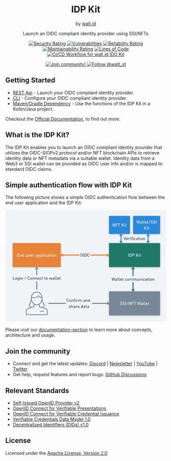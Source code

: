 <div align="center">
 <h1>IDP Kit</h1>
 <span>by </span><a href="https://walt.id">walt.id</a>
 <p>Launch an OIDC compliant identity provider using SSI/NFTs<p>

[![Security Rating](https://sonarcloud.io/api/project_badges/measure?project=walt-id_waltid-idpkit&metric=security_rating)](https://sonarcloud.io/dashboard?id=walt-id_waltid-idpkit)
[![Vulnerabilities](https://sonarcloud.io/api/project_badges/measure?project=walt-id_waltid-idpkit&metric=vulnerabilities)](https://sonarcloud.io/dashboard?id=walt-id_waltid-idpkit)
[![Reliability Rating](https://sonarcloud.io/api/project_badges/measure?project=walt-id_waltid-idpkit&metric=reliability_rating)](https://sonarcloud.io/dashboard?id=walt-id_waltid-idpkit)
[![Maintainability Rating](https://sonarcloud.io/api/project_badges/measure?project=walt-id_waltid-idpkit&metric=sqale_rating)](https://sonarcloud.io/dashboard?id=walt-id_waltid-idpkit)
[![Lines of Code](https://sonarcloud.io/api/project_badges/measure?project=walt-id_waltid-idpkit&metric=ncloc)](https://sonarcloud.io/dashboard?id=walt-id_waltid-idpkit)
[![CI/CD Workflow for walt.id IDO Kit](https://github.com/walt-id/waltid-idpkit/actions/workflows/build.yml/badge.svg?branch=main)](https://github.com/walt-id/waltid-idpkit/actions/workflows/build.yml)

<a href="https://walt.id/community">
<img src="https://img.shields.io/badge/Join-The Community-blue.svg?style=flat" alt="Join community!" />
</a>
<a href="https://twitter.com/intent/follow?screen_name=walt_id">
<img src="https://img.shields.io/twitter/follow/walt_id.svg?label=Follow%20@walt_id" alt="Follow @walt_id" />
</a>

</div>

## Getting Started

- [REST Api](https://docs.walt.id/v/idpkit/getting-started/rest-apis) - Launch your OIDC compliant identity provider.
- [CLI](https://docs.walt.id/v/idpkit/getting-started/cli) - Configure your OIDC compliant identity provider. 
- [Maven/Gradle Dependency](https://docs.walt.id/v/idpkit/getting-started/dependency-jvm) - Use the functions of the IDP Kit in a Kotlin/Java project.

Checkout the [Official Documentation](https://docs.walt.id/v/idpkit/idpkit/readme), to find out more.

## What is the IDP Kit?

The IDP Kit enables you to launch an OIDC compliant identity provider that utilizes the OIDC-SIOPv2 protocol and/or NFT blockchain APIs to retrieve identity data or NFT metadata via a suitable wallet.
Identity data from a Web3 or SSI wallet can be provided as OIDC user info and/or is mapped to standard OIDC claims.


## Simple authentication flow with IDP Kit

The following picture shows a simple OIDC authentication flow between the end user application and the IDP Kit:

![IDP Kit Concept](./ipdkit-concept.png)

Please visit our [documentation-section](https://docs.walt.id/v/idpkit) to learn more about concepts, architecture and usage.

## Join the community

* Connect and get the latest updates: [Discord](https://discord.gg/AW8AgqJthZ) | [Newsletter](https://walt.id/newsletter) | [YouTube](https://www.youtube.com/channel/UCXfOzrv3PIvmur_CmwwmdLA) | [Twitter](https://mobile.twitter.com/walt_id)
* Get help, request features and report bugs: [GitHub Discussions](https://github.com/walt-id/.github/discussions)

## Relevant Standards

- [Self-Issued OpenID Provider v2](https://openid.net/specs/openid-connect-self-issued-v2-1_0.html)
- [OpenID Connect for Verifiable Presentations](https://openid.net/specs/openid-connect-4-verifiable-presentations-1_0-07.html)
- [OpenID Connect for Verifiable Credential Issuance](https://openid.net/specs/openid-4-verifiable-credential-issuance-1_0.html)
- [Verifiable Credentials Data Model 1.0](https://www.w3.org/TR/vc-data-model/)
- [Decentralized Identifiers (DIDs) v1.0](https://w3c.github.io/did-core/)

## License

Licensed under the [Apache License, Version 2.0](https://github.com/walt-id/waltid-ssikit/blob/master/LICENSE)
